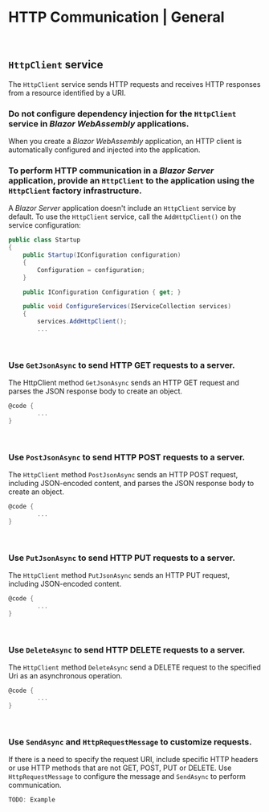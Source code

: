 # HTTP Communication | General
<br>


## `HttpClient` service

The `HttpClient` service sends HTTP requests and receives HTTP responses from a resource identified by a URI.
<br>


### Do not configure dependency injection for the `HttpClient` service in _Blazor_ _WebAssembly_ applications.

When you create a _Blazor_ _WebAssembly_ application, an HTTP client is automatically configured and injected into the application.
<br>


### To perform HTTP communication in a _Blazor Server_ application, provide an `HttpClient` to the application using the `HttpClient` factory infrastructure.

A _Blazor Server_ application doesn't include an `HttpClient` service by default. To use the `HttpClient` service, call the `AddHttpClient()` on the service configuration:

```csharp
public class Startup
{
	public Startup(IConfiguration configuration) 
	{
		Configuration = configuration;
	}

	public IConfiguration Configuration { get; }

	public void ConfigureServices(IServiceCollection services)
	{
		services.AddHttpClient();
		...
```
<br>


### Use  `GetJsonAsync`  to send HTTP GET requests to a server.

The HttpClient method `GetJsonAsync`  sends an HTTP GET request and parses the JSON response body to create an object.

```csharp
@code {  
        ...       
}  
``` 
<br>


### Use  `PostJsonAsync`  to send HTTP POST requests to a server.

The `HttpClient` method `PostJsonAsync`  sends an HTTP POST request, including JSON-encoded content, and parses the JSON response body to create an object.

```csharp
@code {  
        ...       
}  
``` 
<br>


### Use  `PutJsonAsync`  to send HTTP PUT requests to a server.

The `HttpClient` method `PutJsonAsync`  sends an HTTP PUT request, including JSON-encoded content.

```csharp
@code {  
        ...       
}  
``` 
<br>


### Use  `DeleteAsync`  to send HTTP DELETE requests to a server.

The `HttpClient` method `DeleteAsync`  send a DELETE request to the specified Uri as an asynchronous operation.

```csharp
@code {  
        ...       
}  
``` 
<br>


### Use `SendAsync` and `HttpRequestMessage` to customize requests.

If there is a need to specify the request URI, include specific HTTP headers or use HTTP methods that are not GET, POST, PUT or DELETE. Use `HttpRequestMessage` to configure the message and `SendAsync` to perform communication.

```csharp
TODO: Example
```
<br>